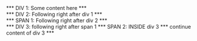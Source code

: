 <!doctype html>
<html>
<head>
  <meta charset="utf-8">
  <title>div and span elements</title>
</head>
<body>
 <div>*** DIV 1: Some content here ***</div>
 <div>*** DIV 2: Following right after div 1 ***</div>
 <span>*** SPAN 1: Following right after div 2 ***</span>
 <div>
   *** DIV 3: following right after span 1
   <span>*** SPAN 2: INSIDE div 3 ***</span>
   continue content of div 3 ***
  </div>
</body>
</html>  
